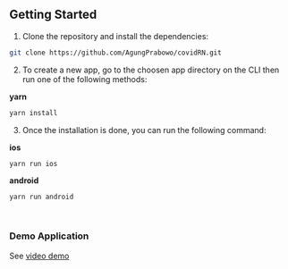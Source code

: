 ## Getting Started


1. Clone the repository and install the dependencies:

```sh
git clone https://github.com/AgungPrabowo/covidRN.git
```


2. To create a new app, go to the choosen app directory on the CLI then run one of the following methods:

**yarn**

```sh
yarn install
```


3. Once the installation is done, you can run the following command:

**ios**

 ```
 yarn run ios
 ```
 
**android**

 ```
 yarn run android
 ```
 <br/>

 ### Demo Application
See [video demo](https://youtu.be/5eTgDdsd2GE)